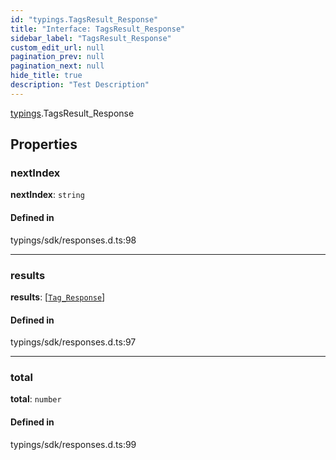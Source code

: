 ```yaml
---
id: "typings.TagsResult_Response"
title: "Interface: TagsResult_Response"
sidebar_label: "TagsResult_Response"
custom_edit_url: null
pagination_prev: null
pagination_next: null
hide_title: true
description: "Test Description"
---
```


[typings](../namespaces/typings.md).TagsResult_Response

## Properties

### nextIndex

 **nextIndex**: `string`

#### Defined in

typings/sdk/responses.d.ts:98

___

### results

 **results**: [[`Tag_Response`](typings.Tag_Response.md)]

#### Defined in

typings/sdk/responses.d.ts:97

___

### total

 **total**: `number`

#### Defined in

typings/sdk/responses.d.ts:99
